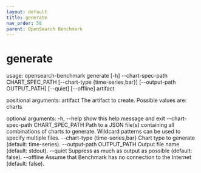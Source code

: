 ```yaml
---
layout: default
title: generate
nav_order: 58
parent: OpenSearch Benchmark
---
```


# generate

usage: opensearch-benchmark generate [-h] --chart-spec-path CHART_SPEC_PATH [--chart-type {time-series,bar}] [--output-path OUTPUT_PATH] [--quiet] [--offline] artifact

positional arguments:
  artifact              The artifact to create. Possible values are: charts

optional arguments:
  -h, --help            show this help message and exit
  --chart-spec-path CHART_SPEC_PATH
                        Path to a JSON file(s) containing all combinations of charts to generate. Wildcard patterns can be used to specify multiple files.
  --chart-type {time-series,bar}
                        Chart type to generate (default: time-series).
  --output-path OUTPUT_PATH
                        Output file name (default: stdout).
  --quiet               Suppress as much as output as possible (default: false).
  --offline             Assume that Benchmark has no connection to the Internet (default: false).